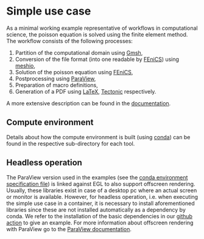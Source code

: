 # Simple use case
As a minimal working example representative of workflows in computational science,
the poisson equation is solved using the finite element method.
The workflow consists of the following processes:

1. Partition of the computational domain using [Gmsh](http://gmsh.info/),
2. Conversion of the file format (into one readable by [FEniCS](https://fenicsproject.org/)) using [meshio](https://github.com/nschloe/meshio),
3. Solution of the poisson equation using [FEniCS](https://fenicsproject.org/),
4. Postprocessing using [ParaView](https://www.paraview.org/),
5. Preparation of macro definitions,
6. Generation of a PDF using [LaTeX](https://www.latex-project.org/), [Tectonic](https://tectonic-typesetting.github.io/en-US/) respectively.

A more extensive description can be found in the [documentation](https://nfdi4ingscientificworkflowrequirements.readthedocs.io/en/latest/docs/simpleusecase.html).

## Compute environment
Details about how the compute environment is built (using [conda](https://docs.conda.io/en/latest/)) can be found in the respective sub-directory for each tool.

## Headless operation
The ParaView version used in the examples (see the [conda environment specification file](https://github.com/BAMresearch/NFDI4IngScientificWorkflowRequirements/blob/main/simple_use_case/source/envs/default_env.yaml)) is linked against EGL to also support offscreen rendering.
Usually, these libraries exist in case of a desktop pc where an actual screen or monitor is available.
However, for headless operation, i.e. when executing the simple use case in a container, it is necessary to install aforementioned libraries since these are not installed automatically as a dependency by conda.
We refer to the installation of the basic dependencies in our [github action](https://github.com/BAMresearch/NFDI4IngScientificWorkflowRequirements/blob/main/.github/actions/install-basic-deps/action.yml) to give an example.
For more information about offscreen rendering with ParaView go to the [ParaView documentation](https://kitware.github.io/paraview-docs/latest/cxx/Offscreen.html).
